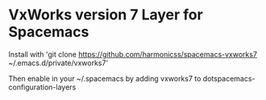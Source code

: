 # VxWorks version 7 Layer for Spacemacs

Install with 'git clone https://github.com/harmonicss/spacemacs-vxworks7 ~/.emacs.d/private/vxworks7'

Then enable in your ~/.spacemacs by adding vxworks7 to dotspacemacs-configuration-layers
